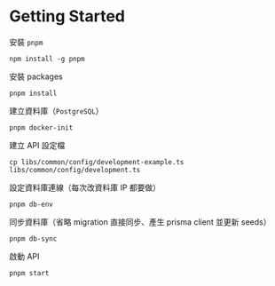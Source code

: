 # Getting Started

安裝 `pnpm`

    npm install -g pnpm

安裝 packages

    pnpm install

建立資料庫（`PostgreSQL`）

    pnpm docker-init

建立 API 設定檔

    cp libs/common/config/development-example.ts libs/common/config/development.ts

設定資料庫連線（每次改資料庫 IP 都要做）

    pnpm db-env

同步資料庫（省略 migration 直接同步、產生 prisma client 並更新 seeds）

    pnpm db-sync

啟動 API

    pnpm start
